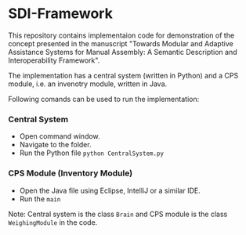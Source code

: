 # SDI-Framework

This repository contains implementaion code for demonstration of the concept presented in the manuscript "Towards Modular and Adaptive Assistance Systems for Manual Assembly: A Semantic Description and Interoperability Framework". 

The implementation has a central system (written in Python) and a CPS module, i.e. an invenotry module, written in Java.

Following comands can be used to run the implementation:

### Central System
- Open command window.
- Navigate to the folder.
- Run the Python file ```python CentralSystem.py ```

### CPS Module (Inventory Module)
- Open the Java file using Eclipse, IntelliJ or a similar IDE.
- Run the ```main ```

Note: Central system is the class ```Brain``` and CPS module is the class ```WeighingModule``` in the code.
